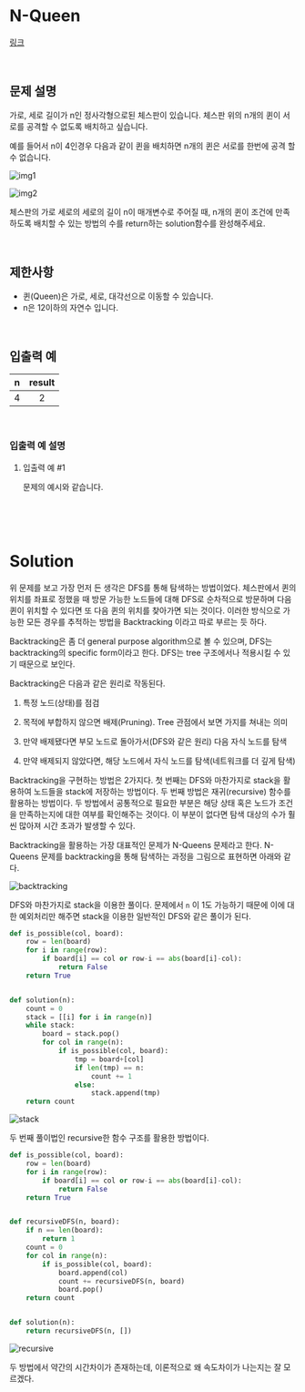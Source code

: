 # N-Queen

[링크](https://programmers.co.kr/learn/courses/30/lessons/12952)

<br>

## 문제 설명

가로, 세로 길이가 n인 정사각형으로된 체스판이 있습니다. 체스판 위의 n개의 퀸이 서로를 공격할 수 없도록 배치하고 싶습니다.

예를 들어서 n이 4인경우 다음과 같이 퀸을 배치하면 n개의 퀸은 서로를 한번에 공격 할 수 없습니다.

![img1](https://i.imgur.com/lt2zdK6.png)

![img2](https://i.imgur.com/5c5EUrq.png)

체스판의 가로 세로의 세로의 길이 n이 매개변수로 주어질 때, n개의 퀸이 조건에 만족 하도록 배치할 수 있는 방법의 수를 return하는 solution함수를 완성해주세요.

<br>

## 제한사항

- 퀸(Queen)은 가로, 세로, 대각선으로 이동할 수 있습니다.
- n은 12이하의 자연수 입니다.

<br>

## 입출력 예

| n	| result |
| :-: | :-: |
| 4	| 2 |

<br>

### 입출력 예 설명

1. 입출력 예 #1
    
    문제의 예시와 같습니다.

<br>
<br>
<br>

# Solution

위 문제를 보고 가장 먼저 든 생각은 DFS를 통해 탐색하는 방법이었다. 체스판에서 퀸의 위치를 좌표로 정했을 때 방문 가능한 노드들에 대해 DFS로 순차적으로 방문하며 다음 퀸이 위치할 수 있다면 또 다음 퀸의 위치를 찾아가면 되는 것이다. 이러한 방식으로 가능한 모든 경우를 추적하는 방법을 Backtracking 이라고 따로 부르는 듯 하다.

Backtracking은 좀 더 general purpose algorithm으로 볼 수 있으며, DFS는 backtracking의 specific form이라고 한다. DFS는 tree 구조에서나 적용시킬 수 있기 때문으로 보인다.

Backtracking은 다음과 같은 원리로 작동된다.

1. 특정 노드(상태)를 점검

2. 목적에 부합하지 않으면 배제(Pruning). Tree 관점에서 보면 가지를 쳐내는 의미

3. 만약 배제됐다면 부모 노드로 돌아가서(DFS와 같은 원리) 다음 자식 노드를 탐색

4. 만약 배제되지 않았다면, 해당 노드에서 자식 노드를 탐색(네트워크를 더 깊게 탐색)

Backtracking을 구현하는 방법은 2가지다. 첫 번째는 DFS와 마찬가지로 stack을 활용하여 노드들을 stack에 저장하는 방법이다. 두 번째 방법은 재귀(recursive) 함수를 활용하는 방법이다. 두 방법에서 공통적으로 필요한 부분은 해당 상태 혹은 노드가 조건을 만족하는지에 대한 여부를 확인해주는 것이다. 이 부분이 없다면 탐색 대상의 수가 훨씬 많아져 시간 초과가 발생할 수 있다.

Backtracking을 활용하는 가장 대표적인 문제가 N-Queens 문제라고 한다. N-Queens 문제를 backtracking을 통해 탐색하는 과정을 그림으로 표현하면 아래와 같다.

![backtracking](https://2.bp.blogspot.com/-ZRO-A_DQe3U/VYHDjMoS2dI/AAAAAAAB_Lk/z-a_eCiWmo8/s1600/queens4_backtrack.png)

DFS와 마찬가지로 stack을 이용한 풀이다. 문제에서 `n` 이 1도 가능하기 때문에 이에 대한 예외처리만 해주면 stack을 이용한 일반적인 DFS와 같은 풀이가 된다.

```python
def is_possible(col, board):
    row = len(board)
    for i in range(row):
        if board[i] == col or row-i == abs(board[i]-col):
            return False
    return True


def solution(n):
    count = 0
    stack = [[i] for i in range(n)]
    while stack:
        board = stack.pop()
        for col in range(n):
            if is_possible(col, board):
                tmp = board+[col]
                if len(tmp) == n:
                    count += 1
                else:
                    stack.append(tmp)
    return count
```

![stack](https://i.imgur.com/X0h7O5U.png)


두 번째 풀이법인 recursive한 함수 구조를 활용한 방법이다. 

```python
def is_possible(col, board):
    row = len(board)
    for i in range(row):
        if board[i] == col or row-i == abs(board[i]-col):
            return False
    return True


def recursiveDFS(n, board):
    if n == len(board):
        return 1
    count = 0
    for col in range(n):
        if is_possible(col, board):
            board.append(col)
            count += recursiveDFS(n, board)
            board.pop()
    return count


def solution(n):
    return recursiveDFS(n, [])
```

![recursive](https://i.imgur.com/vpXpwij.png)

두 방법에서 약간의 시간차이가 존재하는데, 이론적으로 왜 속도차이가 나는지는 잘 모르겠다.
